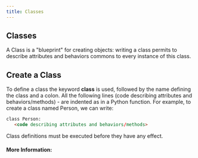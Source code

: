 ```yaml
---
title: Classes
---
```


## Classes

A Class is a "blueprint" for creating objects: writing a class permits to describe attributes and behaviors commons to every instance of this class. 

## Create a Class

To define a class the keyword **class** is used, followed by the name defining the class and a colon. All the following lines (code describing attributes and behaviors/methods) - are indented as in a Python function. For example, to create a class named Person, we can write:

```html
class Person:
   <code describing attributes and behaviors/methods>
 ```

Class definitions must be executed before they have any effect.

#### More Information:
<!-- Please add any articles you think might be helpful to read before writing the article -->


